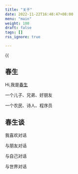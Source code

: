 ```yaml
---
title: "关于"
date: 2022-11-22T16:48:47+08:00
menu: "main"
weight: 100
draft: false
tags: []
rss_ignore: true

---
```


{{<audio autoplay="yes" src="audios/canon_in_major_d.mp3" caption="《D大调·Canon》">}}



## 春生
 
Hi,我是[春生](https//blog.vmaitian.com)

一个儿子、兄弟、好朋友

一个农民、诗人、程序员

## 春生谈

我喜欢对话

与朋友对话

与自己对话

与世界对话
